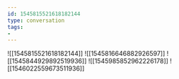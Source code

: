 ```yaml
---
id: 1545815521618182144
type: conversation
tags:
- 
---
```

![[1545815521618182144]]
![[1545816646882926597]]
![[1545844929892519936]]
![[1545985852962226178]]
![[1546022559673511936]]

